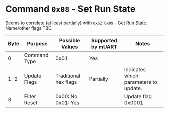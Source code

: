 # Command `0x08` - Set Run State

Seems to correlate (at least partially) with [`0x62 0x09` - Get Run State][get-run-state]. Name/other flags TBD.

| Byte | Purpose      | Possible Values        | Supported by mUART | Notes                                 |
|------|--------------|------------------------|--------------------|---------------------------------------|
| 0    | Command Type | 0x01                   | Yes                |
| 1-2  | Update Flags | Traditional hex flags  | Partially          | Indicates which parameters to update. |
| 3    | Filter Reset | 0x00: No<br/>0x01: Yes |                    | Update flag 0x0001                    |

[get-run-state]: ../0x62-get-response/0x09-get-run-state.md